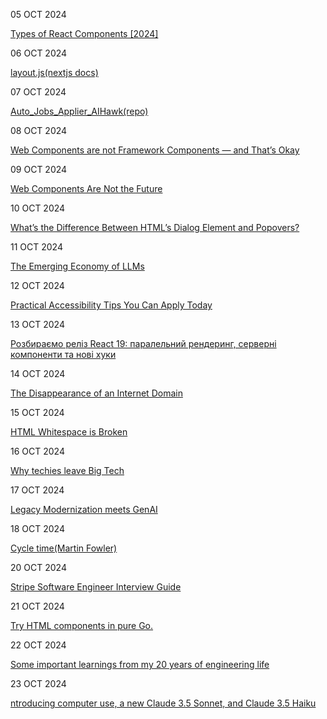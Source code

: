 05 OCT 2024

[Types of React Components [2024]](https://www.robinwieruch.de/react-component-types/)

06 OCT 2024

[layout.js(nextjs docs)](https://nextjs.org/docs/app/api-reference/file-conventions/layout)

07 OCT 2024

[Auto_Jobs_Applier_AIHawk(repo)](https://github.com/feder-cr/Auto_Jobs_Applier_AIHawk)

08 OCT 2024

[Web Components are not Framework Components — and That’s Okay](https://lea.verou.me/blog/2024/wcs-vs-frameworks/?utm_source=tldrwebdev)

09 OCT 2024

[Web Components Are Not the Future](https://dev.to/ryansolid/web-components-are-not-the-future-48bh)

10 OCT 2024

[What’s the Difference Between HTML’s Dialog Element and Popovers? ](https://frontendmasters.com/blog/whats-the-difference-between-htmls-dialog-element-and-popovers/)

11 OCT 2024

[The Emerging Economy of LLMs](https://medium.com/wix-engineering/the-emerging-economy-of-llms-883f2ab13067)

12 OCT 2024

[Practical Accessibility Tips You Can Apply Today](https://piccalil.li/blog/practical-accessibility-tips-you-can-apply-today/)


13 OCT 2024

[Розбираємо реліз React 19: паралельний рендеринг, серверні компоненти та нові хуки](https://dou.ua/forums/topic/50385/)

14 OCT 2024

[The Disappearance of an Internet Domain](https://every.to/p/the-disappearance-of-an-internet-domain)

15 OCT 2024

[HTML Whitespace is Broken](https://blog.dwac.dev/posts/html-whitespace)

16 OCT 2024

[Why techies leave Big Tech](https://newsletter.pragmaticengineer.com/p/leaving-big-tech)


17 OCT 2024

[Legacy Modernization meets GenAI](https://www.martinfowler.com/articles/legacy-modernization-gen-ai.html)

18 OCT 2024

[Cycle time(Martin Fowler)](https://martinfowler.com/bliki/CycleTime.html)

20 OCT 2024

[Stripe Software Engineer Interview Guide](https://www.tryexponent.com/guides/stripe-swe-interview)

21 OCT 2024

[Try HTML components in pure Go.](https://www.gomponents.com/?utm_source=tldrwebdev)

22 OCT 2024

[Some important learnings from my 20 years of engineering life](https://newsletter.techworld-with-milan.com/p/some-important-learnings-from-my?utm_source=tldrwebdev)

23 OCT 2024

[ntroducing computer use, a new Claude 3.5 Sonnet, and Claude 3.5 Haiku](https://www.anthropic.com/news/3-5-models-and-computer-use)